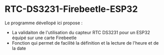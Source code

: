 # RTC-DS3231-Firebeetle-ESP32
Le programme dévellopé ici propose :
- La validaiton de l'utilisation du capteur RTC DS3231 pour un ESP32 équipé sur une carte Firebeetle
- Fonction qui permet de facilité la définition et la lecture de l'heure et de la date
